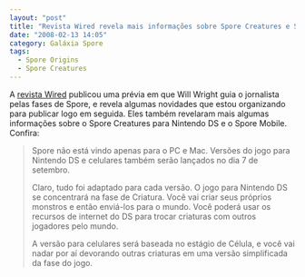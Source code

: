 ```yaml
---
layout: "post"
title: "Revista Wired revela mais informações sobre Spore Creatures e Spore Mobile"
date: "2008-02-13 14:05"
category: Galáxia Spore
tags:
  - Spore Origins
  - Spore Creatures
---
```

A [revista Wired](http://www.wired.com/gaming/gamingreviews/multimedia/2008/02/gallery_spore?slide=1&slideView=3) publicou uma prévia em que Will Wright guia o jornalista pelas fases de Spore, e revela algumas novidades que estou organizando para publicar logo em seguida. Eles também revelaram mais algumas informações sobre o Spore Creatures para Nintendo DS e o Spore Mobile. Confira:

> Spore não está vindo apenas para o PC e Mac. Versões do jogo para Nintendo DS e celulares também serão lançados no dia 7 de setembro.
>
> Claro, tudo foi adaptado para cada versão. O jogo para Nintendo DS se concentrará na fase de Criatura. Você vai criar seus próprios monstros e então enviá-los para o mundo. Você poderá usar os recursos de internet do DS para trocar criaturas com outros jogadores pelo mundo.
>
> A versão para celulares será baseada no estágio de Célula, e você vai nadar por aí devorando outras criaturas em uma versão simplificada da fase do jogo.
